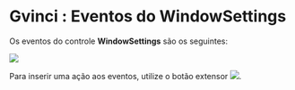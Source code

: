 # Gvinci : Eventos do WindowSettings

Os eventos do controle **WindowSettings** são os seguintes:

![](http://www.gvinci.com.br/manual/eventoswindsetgv5.zoom80.png)

Para inserir uma ação aos eventos, utilize o botão extensor ![](http://www.gvinci.com.br/manual/extensor-botao.png).

